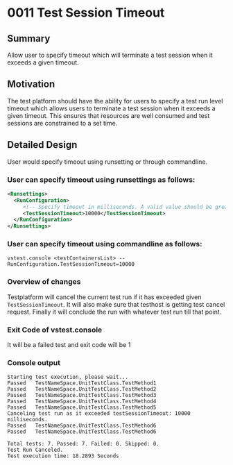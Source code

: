 # 0011 Test Session Timeout

## Summary
Allow user to specify timeout which will terminate a test session when it exceeds a given timeout.

## Motivation
The test platform should have the ability for users to specify a test run level timeout which allows users to terminate a test session when it exceeds a given timeout. This ensures that resources are well consumed and test sessions are constrained to a set time.

## Detailed Design

User would specify timeout using runsetting or through commandline.

### User can specify timeout using runsettings as follows:
```xml
<Runsettings>
  <RunConfiguration>
     <!-- Specify timeout in milliseconds. A valid value should be greater than 0 -->
     <TestSessionTimeout>10000</TestSessionTimeout>
  </RunConfiguration>
</Runsettings>
```

### User can specify timeout using commandline as follows:
```
vstest.console <testContainersList> -- RunConfiguration.TestSessionTimeout=10000
```

### Overview of changes
Testplatform will cancel the current test run if it has exceeded given `TestSessionTimeout`. It will also make sure that testhost is getting test cancel request. Finally it will conclude the run with whatever test run till that point.

### Exit Code of vstest.console
It will be a failed test and exit code will be 1

### Console output
```
Starting test execution, please wait...
Passed   TestNameSpace.UnitTestClass.TestMethod1
Passed   TestNameSpace.UnitTestClass.TestMethod2
Passed   TestNameSpace.UnitTestClass.TestMethod3
Passed   TestNameSpace.UnitTestClass.TestMethod4
Passed   TestNameSpace.UnitTestClass.TestMethod5
Canceling test run as it exceeded testSessionTimeout: 10000 milliseconds.
Passed   TestNameSpace.UnitTestClass.TestMethod6
Passed   TestNameSpace.UnitTestClass.TestMethod6

Total tests: 7. Passed: 7. Failed: 0. Skipped: 0.
Test Run Canceled.
Test execution time: 18.2893 Seconds
```


